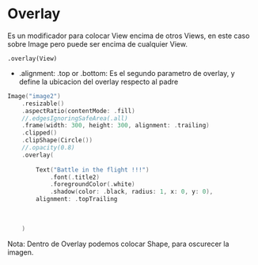 # Overlay

Es un modificador para colocar View encima de otros Views, en este caso sobre Image pero puede ser encima de cualquier View.

```
.overlay(View)
```

- .alignment: .top or .bottom: Es el segundo parametro de overlay, y define la ubicacion del overlay respecto al padre

```swift
Image("image2")
	.resizable()
	.aspectRatio(contentMode: .fill)
	//.edgesIgnoringSafeArea(.all)
	.frame(width: 300, height: 300, alignment: .trailing)
	.clipped()
	.clipShape(Circle())
	//.opacity(0.8)
	.overlay(
		
		Text("Battle in the flight !!!")
			.font(.title2)
			.foregroundColor(.white)
			.shadow(color: .black, radius: 1, x: 0, y: 0),
		alignment: .topTrailing
			
		
	
	)
```

Nota: Dentro de Overlay podemos colocar Shape, para oscurecer la imagen.

